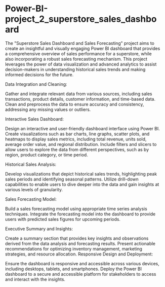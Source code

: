 # Power-BI-project_2_superstore_sales_dashboard

The "Superstore Sales Dashboard and Sales Forecasting" project aims to create an insightful and visually engaging Power BI dashboard that provides a comprehensive overview of sales performance for a superstore, while also incorporating a robust sales forecasting mechanism. This project leverages the power of data visualization and advanced analytics to assist decision-makers in understanding historical sales trends and making informed decisions for the future.

Data Integration and Cleaning:

Gather and integrate relevant data from various sources, including sales transactions, product details, customer information, and time-based data.
Clean and preprocess the data to ensure accuracy and consistency, addressing any missing values or outliers.

Interactive Sales Dashboard:

Design an interactive and user-friendly dashboard interface using Power BI.
Create visualizations such as bar charts, line graphs, scatter plots, and heatmaps to display sales metrics, including total revenue, units sold, average order value, and regional distribution.
Include filters and slicers to allow users to explore the data from different perspectives, such as by region, product category, or time period.

Historical Sales Analysis:

Develop visualizations that depict historical sales trends, highlighting peak sales periods and identifying seasonal patterns.
Utilize drill-down capabilities to enable users to dive deeper into the data and gain insights at various levels of granularity.

Sales Forecasting Model:

Build a sales forecasting model using appropriate time series analysis techniques.
Integrate the forecasting model into the dashboard to provide users with predicted sales figures for upcoming periods.

Executive Summary and Insights:

Create a summary section that provides key insights and observations derived from the data analysis and forecasting results.
Present actionable recommendations for optimizing inventory management, marketing strategies, and resource allocation.
Responsive Design and Deployment:

Ensure the dashboard is responsive and accessible across various devices, including desktops, tablets, and smartphones.
Deploy the Power BI dashboard to a secure and accessible platform for stakeholders to access and interact with the insights.
